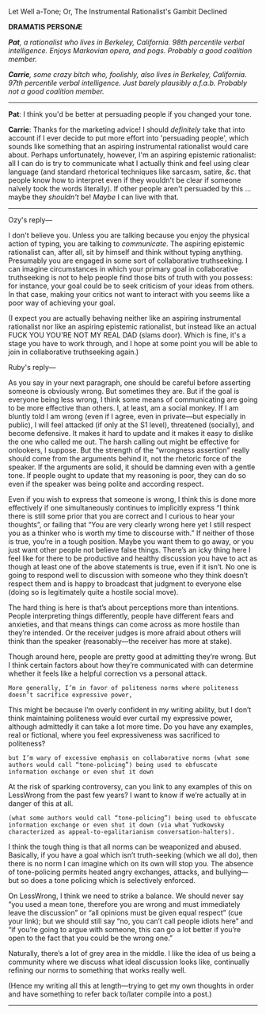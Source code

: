 Let Well a-Tone; Or, The Instrumental Rationalist's Gambit Declined

**DRAMATIS PERSONÆ**

_**Pat**, a rationalist who lives in Berkeley, California. 98th percentile verbal intelligence. Enjoys Markovian opera, and pogs. Probably a good coalition member._

_**Carrie**, some crazy bitch who, foolishly, also lives in Berkeley, California. 97th percentile verbal intelligence. Just barely plausibly a.f.a.b. Probably not a good coalition member._

-------

**Pat**: I think you'd be better at persuading people if you changed your tone.

**Carrie**: Thanks for the marketing advice! I should _definitely_ take that into account if I ever decide to put more effort into 'persuading people', which sounds like something that an aspiring instrumental rationalist would care about. Perhaps unfortunately, however, I'm an aspiring epistemic rationalist: all I can do is try to communicate what I actually think and feel using clear language (and standard rhetorical techniques like sarcasm, satire, _&c_. that people know how to interpret even if they wouldn't be clear if someone naïvely took the words literally). If other people aren't persuaded by this ... maybe they _shouldn't_ be! _Maybe_ I can live with that.


-----

Ozy's reply—

I don't believe you. Unless you are talking because you enjoy the physical action of typing, you are talking to *communicate*. The aspiring epistemic rationalist can, after all, sit by himself and think without typing anything. Presumably you are engaged in some sort of collaborative truthseeking. I can imagine circumstances in which your primary goal in collaborative truthseeking is not to help people find those bits of truth with you possess: for instance, your goal could be to seek criticism of your ideas from others. In that case, making your critics not want to interact with you seems like a poor way of achieving your goal. 

(I expect you are actually behaving neither like an aspiring instrumental rationalist nor like an aspiring epistemic rationalist, but instead like an actual FUCK YOU YOU'RE NOT MY REAL DAD (slams door). Which is fine, it's a stage you have to work through, and I hope at some point you will be able to join in collaborative truthseeking again.)

Ruby's reply—

As you say in your next paragraph, one should be careful before asserting someone is obviously wrong. But sometimes they are. But if the goal is everyone being less wrong, I think some means of communicating are going to be more effective than others. I, at least, am a social monkey. If I am bluntly told I am wrong (even if I agree, even in private—but especially in public), I will feel attacked (if only at the S1 level), threatened (socially), and become defensive. It makes it hard to update and it makes it easy to dislike the one who called me out. The harsh calling out might be effective for onlookers, I suppose. But the strength of the “wrongness assertion” really should come from the arguments behind it, not the rhetoric force of the speaker. If the arguments are solid, it should be damning even with a gentle tone. If people ought to update that my reasoning is poor, they can do so even if the speaker was being polite and according respect.

Even if you wish to express that someone is wrong, I think this is done more effectively if one simultaneously continues to implicitly express “I think there is still some prior that you are correct and I curious to hear your thoughts”, or failing that “You are very clearly wrong here yet I still respect you as a thinker who is worth my time to discourse with.” If neither of those is true, you’re in a tough position. Maybe you want them to go away, or you just want other people not believe false things. There’s an icky thing here I feel like for there to be productive and healthy discussion you have to act as though at least one of the above statements is true, even if it isn’t. No one is going to respond well to discussion with someone who they think doesn’t respect them and is happy to broadcast that judgment to everyone else (doing so is legitimately quite a hostile social move).

The hard thing is here is that’s about perceptions more than intentions. People interpreting things differently, people have different fears and anxieties, and that means things can come across as more hostile than they’re intended. Or the receiver judges is more afraid about others will think than the speaker (reasonably—the receiver has more at stake).

Though around here, people are pretty good at admitting they’re wrong. But I think certain factors about how they’re communicated with can determine whether it feels like a helpful correction vs a personal attack.

    More generally, I’m in favor of politeness norms where politeness doesn’t sacrifice expressive power, 

This might be because I’m overly confident in my writing ability, but I don’t think maintaining politeness would ever curtail my expressive power, although admittedly it can take a lot more time. Do you have any examples, real or fictional, where you feel expressiveness was sacrificed to politeness?

    but I’m wary of excessive emphasis on collaborative norms (what some authors would call “tone-policing”) being used to obfuscate information exchange or even shut it down

At the risk of sparking controversy, can you link to any examples of this on LessWrong from the past few years? I want to know if we’re actually at in danger of this at all.

    (what some authors would call “tone-policing”) being used to obfuscate information exchange or even shut it down (via what Yudkowsky characterized as appeal-to-egalitarianism conversation-halters).

I think the tough thing is that all norms can be weaponized and abused. Basically, if you have a goal which isn’t truth-seeking (which we all do), then there is no norm I can imagine which on its own will stop you. The absence of tone-policing permits heated angry exchanges, attacks, and bullying—but so does a tone policing which is selectively enforced.

On LessWrong, I think we need to strike a balance. We should never say “you used a mean tone, therefore you are wrong and must immediately leave the discussion” or “all opinions must be given equal respect” (cue your link); but we should still say “no, you can’t call people idiots here” and “if you’re going to argue with someone, this can go a lot better if you’re open to the fact that you could be the wrong one.”

Naturally, there’s a lot of grey area in the middle. I like the idea of us being a community where we discuss what ideal discussion looks like, continually refining our norms to something that works really well.

(Hence my writing all this at length—trying to get my own thoughts in order and have something to refer back to/later compile into a post.)

-----

